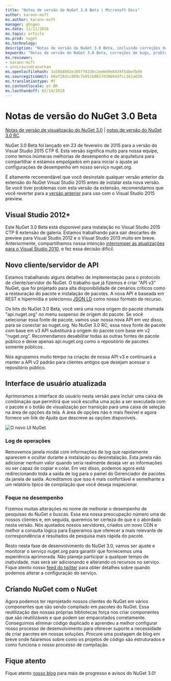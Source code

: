 ```yaml
---
title: "Notas de versão do NuGet 3.0 Beta | Microsoft Docs"
author: karann-msft
ms.author: karann-msft
manager: ghogen
ms.date: 11/11/2016
ms.topic: article
ms.prod: nuget
ms.technology: 
description: "Notas de versão do NuGet 3.0 Beta, incluindo correções de bugs, problemas conhecidos, recursos adicionados e DCRs."
keywords: "Notas de versão do NuGet 3.0 Beta, correções de bugs, problemas conhecidos, adicionaram recursos, DCRs"
ms.reviewer:
- karann-msft
- unniravindranathan
ms.openlocfilehash: 3a595d002e385ff0330c2eebd0e8439f5dbefbd9
ms.sourcegitcommit: b0af28d1c809c7e951b0817d306643fcc162a030
ms.translationtype: MT
ms.contentlocale: pt-BR
ms.lasthandoff: 02/14/2018
---
```

# <a name="nuget-30-beta-release-notes"></a>Notas de versão do NuGet 3.0 Beta

[Notas de versão de visualização do NuGet 3.0](../release-notes/nuget-3.0-preview.md) | [notas de versão do NuGet 3.0 RC](../release-notes/nuget-3.0-rc.md)

NuGet 3.0 Beta foi lançado em 23 de fevereiro de 2015 para a versão do Visual Studio 2015 CTP 6. Esta versão significa muito para nossa equipe, como temos inúmeras melhorias de desempenho e de arquitetura para compartilhar e estamos empolgados em para iniciar o ajuste as configurações de desempenho em nosso serviço nuget.org.

É altamente recomendável que você desinstale qualquer versão anterior da extensão do NuGet Visual Studio 2015 antes de instalar esta nova versão.  Se você tiver problemas com esta versão da extensão, recomendamos que você reverter para a [versão anterior](http://nuget.codeplex.com/downloads/get/909582) para uso com o Visual Studio 2015 preview.

## <a name="visual-studio-2012"></a>Visual Studio 2012+

Este NuGet 3.0 Beta está disponível para instalação no Visual Studio 2015 CTP 6 extensão de galeria. Estamos trabalhando para sair descartes de preview para Visual Studio 2012 e o Visual Studio 2013 muito em breve. Anteriormente, compartilhamos nossa intenção [interromper as atualizações para o Visual Studio 2010](http://blog.nuget.org/20141002/visual-studio-2010.html), e fez essa decisão difícil.

## <a name="new-clientserver-api"></a>Novo cliente/servidor de API

Estamos trabalhando alguns detalhes de implementação para o protocolo de cliente/servidor do NuGet. O trabalho que já fizemos é criar "API v3" NuGet, que foi projetado para alta disponibilidade de cenários críticos como a restauração do pacote e instalação de pacotes. A nova API é baseada em REST e hipermídia e selecionou [JSON LD](http://json-ld.org) como nosso formato de recurso.

Os bits do NuGet 3.0 Beta, você verá uma nova origem do pacote chamada "api.nuget.org" no menu suspenso de origem do pacote.   Se você selecionar essa fonte de pacote, vamos usar nossa nova API em vez disso, para se conectar ao nuget.org. No NuGet 3.0 RC, essa nova fonte de pacote com base em v3 API substituirá a origem do pacote com base em v2 "nuget.org".  Recomendamos desabilitar todas as outras fontes de pacote público e deixe apenas api.nuget.org como o repositório de pacotes somente públicos.

Nós agrupamos muito tempo na criação de nossa API v3 e continuará a manter a API v2 padrão para clientes antigos que desejam acessar o repositório público.

## <a name="updated-ui"></a>Interface de usuário atualizada

Aprimoramos a interface do usuário nesta versão para incluir uma caixa de combinação que permitirá que você escolha uma ação a ser executada com o pacote e o botão de visualização por transição para uma caixa de seleção na área de opções da tela.  A área de opções não é mais flexível e agora fornece um link de Ajuda que descreve as opções disponíveis.

![O novo UI NuGet](./media/NuGet-3.0-Beta/updated-ui.png)


### <a name="operation-logging"></a>Log de operações

Removemos janela modal com informações de log que rapidamente aparecem e ocultar durante a instalação ou desinstalação.  Esta janela não adicionar nenhum valor quando seria realmente deseja ver as informações ou ser capaz de copiar e colar.  Em vez disso, podemos agora está redirecionando toda a saída de log para o painel do Gerenciador de pacotes da janela de saída.  Acreditamos que isso é mais confortável e semelhante a um relatório típico de compilação que você deseja inspecionar.


### <a name="focus-on-performance"></a>Foque no desempenho

Fizemos muitas alterações no nome de melhorar o desempenho de pesquisas do NuGet e buscas.  Essa era nossa preocupação número uma de nossos clientes e, em seguida, queremos ter certeza de que é o abordado nesta versão.  Nós ajustados nossos servidores, criados um novo CDN e melhor a consulta lógica para Esperamos que oferecer a mais relevante de correspondência e resultados de pesquisa mais rápida do pacote.

Resto nesta fase de desenvolvimento do NuGet 3.0, vamos ser ajuste e monitorar o serviço nuget.org para garantir que fornecemos uma experiência aprimorada.  Não planeja participar a qualquer tempo de inatividade, mas será ser adicionando e alterando os recursos no serviço.  Fique atento nosso [feed do twitter](http://twitter.com/nuget) para obter detalhes sobre quando podemos alterar a configuração do serviço.

## <a name="building-nuget-with-nuget"></a>Criando NuGet com o NuGet

Agora podemos ter reprojetado nossos clientes do NuGet em vários componentes que são sendo compilado em pacotes do NuGet. Essa reutilização das nossas próprias bibliotecas força nos criar componentes que são reutilizáveis e que podem ser empacotados corretamente.  Conseguimos eliminar código duplicado e aprendeu a melhor configurar nosso processo de desenvolvimento para oferecer suporte a necessidade de criar pacotes em nossas soluções.  Procure uma postagem de blog em breve onde falaremos sobre como os projetos de código são estruturados e como funciona o nosso processo de compilação.

## <a name="stay-tuned"></a>Fique atento

Fique atento [nosso blog](http://blog.nuget.org) para mais de progresso e avisos do NuGet 3.0!
